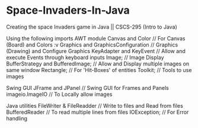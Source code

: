 # Space-Invaders-In-Java
Creating the space Invaders game in Java || CSCS-295 (Intro to Java)

Using the following imports
AWT module
Canvas and Color				            // For Canvas (Board) and Colors :v
Graphics and GraphicsConfiguration 	// Graphics (Drawing) and Configure Graphics 
KeyAdapter and KeyEvent             // Allow and execute Events through keyboard inputs
Image; 					                    // Image Display
BufferStrategy and BufferedImage; 	// Allow and Display multiple images on same window
Rectangle; 				                  // For 'Hit-Boxes' of entities
Toolkit;				                    // Tools to use images

Swing GUI
JFrame and JPanel                   // Swing GUI for Frames and Panels
imageio.ImageIO 	                  // To Locally allow images

Java utilities
FileWriter & FileReadder            // Write to files and Read from files
BufferedReader			                // To read multiple lines from files
IOException; 			                  // For Error handling
